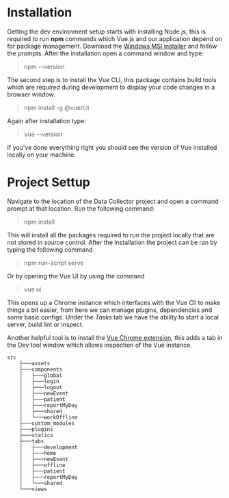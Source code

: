 # Installation
Getting the dev environment setup starts with installing Node.js, this is required to run **npm** commands which Vue.js and our application depend on for package management. Download the [Windows MSI installer](https://nodejs.org/en/download/) and follow the prompts. After the installation open a command window and type: 

>npm --version    

The second step is to install the Vue CLI, this package contains build tools which are required during development to display your code changes in a browser window.

>npm install -g @vue/cli
 
Again after installation type:

>vue --version

If you've done everything right you should see the version of Vue installed locally on your machine.



# Project Settup

Navigate to the location of the Data Collector project and open a command prompt at that location. Run the following command:

>npm install

This will install all the packages required to run the project locally that are not stored in source control. After the installation the project can be ran by typing the following command 

>npm run-script serve

Or by opening the Vue UI by using the command 

>vue ui

This opens up a Chrome instance which interfaces with the Vue Cli to make things a bit easier, from here we can manage plugins, dependencies and some basic configs. Under the *Tasks* tab we have the ability to start a local server, build lint or inspect.

Another helpful tool is to install the [Vue Chrome extension](https://chrome.google.com/webstore/detail/vuejs-devtools/nhdogjmejiglipccpnnnanhbledajbpd?hl=en), this adds a tab in the Dev tool window which allows inspection of the Vue instance.

```
src
    ├───assets
    ├───components
    │   ├───global
    │   ├───login
    │   ├───logout
    │   ├───newEvent
    │   ├───patient
    │   ├───reportMyDay
    │   ├───shared
    │   └───workOffline
    ├───custom_modules
    ├───plugins
    ├───statics
    ├───tabs
    │   ├───development
    │   ├───home
    │   ├───newEvent
    │   ├───offline
    │   ├───patient
    │   ├───reportMyDay
    │   └───shared
    └───views



